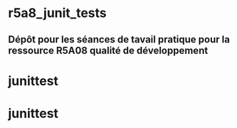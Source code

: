 # r5a8_junit_tests

## Dépôt pour les séances de tavail pratique pour la ressource R5A08 qualité de développement

# junittest
# junittest
